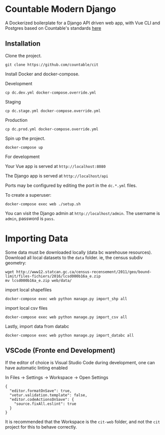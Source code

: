 # Countable Modern Django

A Dockerized boilerplate for a Django API driven web app, with Vue CLI and Postgres based on Countable's standards [here](https://github.com/countable-web/open-source-corporation/tree/master/product/engineering)

## Installation

Clone the project.

```
git clone https://github.com/countable/cit
```

Install Docker and docker-compose.


Development
```
cp dc.dev.yml docker-compose.override.yml
```
Staging
```
cp dc.stage.yml docker-compose.override.yml
```
Production
```
cp dc.prod.yml docker-compose.override.yml
```
Spin up the project.

```
docker-compose up
```

For development

Your Vue app is served at `http://localhost:8080`

The Django app is served at `http://localhost/api`

Ports may be configured by editing the port in the `dc.*.yml` files.

To create a superuser:

```
docker-compose exec web ./setup.sh
```

You can visit the Django admin at `http://localhost/admin`. The username is `admin`, password is `pass`.


# Importing Data

Some data must be downloaded locally (data bc warehouse resources). Download all local datasets to the `data` folder. ie, the census subdiv geometry:
```
wget http://www12.statcan.gc.ca/census-recensement/2011/geo/bound-limit/files-fichiers/2016/lcsd000b16a_e.zip
mv lcsd000b16a_e.zip web/data/
```

import local shapefiles
```
docker-compose exec web python manage.py import_shp all
```

import local csv files
```
docker-compose exec web python manage.py import_csv all
```

Lastly, import data from databc
```
docker-compose exec web python manage.py import_databc all
```

## VSCode (Fronte end Development)

If the editor of choice is Visual Studio Code during development, one can have automatic linting enabled

In Files -> Settings -> Workspace -> Open Settings
```
{
  "editor.formatOnSave": true,
  "vetur.validation.template": false,
  "editor.codeActionsOnSave": {
    "source.fixAll.eslint": true
  }
}
```

It is recommended that the Workspace is the `cit-web` folder, and not the `cit` project for this to behave correctly.
